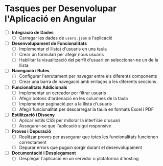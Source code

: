 # Tasques per Desenvolupar l'Aplicació en Angular

- [ ] **Integració de Dades**
  - [ ] Carregar les dades de `users.json` a l'aplicació

- [ ] **Desenvolupament de Funcionalitats**
  - [ ] Implementar el llistat d'usuaris en una taula
  - [ ] Crear un formulari per afegir nous usuaris
  - [ ] Habilitar la visualització del perfil d'usuari en seleccionar-ne un de la llista

- [ ] **Navegació i Rutes**
  - [ ] Configurar l'enrutament per navegar entre els diferents components
  - [ ] Crear una barra de navegació amb enllaços a les diferents seccions

- [ ] **Funcionalitats Addicionals**
  - [ ] Implementar un cercador per filtrar usuaris
  - [ ] Afegir botons d'ordenació en les columnes de la taula
  - [ ] Implementar paginació per a la llista d'usuaris
  - [ ] Afegir funcionalitat per descarregar la taula en formats Excel i PDF

- [ ] **Estilització i Disseny**
  - [ ] Aplicar estils CSS per millorar la interfície d'usuari
  - [ ] Assegurar-se que l'aplicació sigui responsive

- [ ] **Proves i Depuració**
  - [ ] Realitzar proves per assegurar que totes les funcionalitats funcionen correctament
  - [ ] Depurar errors que puguin sorgir durant el desenvolupament

- [ ] **Documentació i Desplegament**
  - [ ] Desplegar l'aplicació en un servidor o plataforma d'hosting
